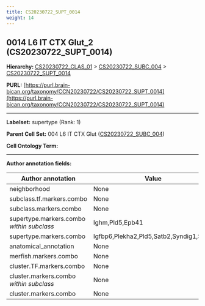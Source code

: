 ```yaml
---
title: CS20230722_SUPT_0014
weight: 14
---
```

## 0014 L6 IT CTX Glut_2 (CS20230722_SUPT_0014)
<b>Hierarchy: </b>
[CS20230722_CLAS_01](../CS20230722_CLAS_01) >
[CS20230722_SUBC_004](../CS20230722_SUBC_004) >
[CS20230722_SUPT_0014](../CS20230722_SUPT_0014)

**PURL:** [https://purl.brain-bican.org/taxonomy/CCN20230722/CS20230722_SUPT_0014](https://purl.brain-bican.org/taxonomy/CCN20230722/CS20230722_SUPT_0014)

---


**Labelset:** supertype (Rank: 1)

**Parent Cell Set:** 004 L6 IT CTX Glut ([CS20230722_SUBC_004](../CS20230722_SUBC_004))



**Cell Ontology Term:** 

[MARKER GENES.]: #


---

[TRANSFERRED ANNOTATIONS.]: #


[AUTHOR ANNOTATION FIELDS.]: #


**Author annotation fields:**

| Author annotation | Value |
|-------------------|-------|
|neighborhood|None|
|subclass.tf.markers.combo|None|
|subclass.markers.combo|None|
|supertype.markers.combo _within subclass_|Ighm,Pld5,Epb41|
|supertype.markers.combo|Igfbp6,Plekha2,Pld5,Satb2,Syndig1,Sulf1|
|anatomical_annotation|None|
|merfish.markers.combo|None|
|cluster.TF.markers.combo|None|
|cluster.markers.combo _within subclass_|None|
|cluster.markers.combo|None|
